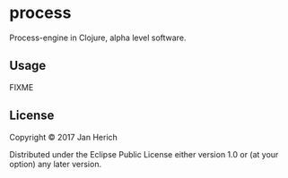 # process

Process-engine in Clojure, alpha level software.

## Usage

FIXME

## License

Copyright © 2017 Jan Herich

Distributed under the Eclipse Public License either version 1.0 or (at
your option) any later version.
